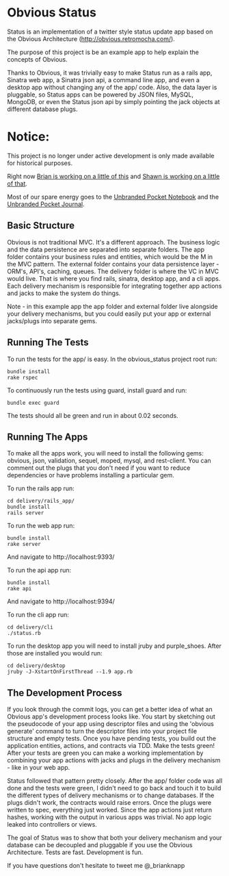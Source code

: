 Obvious Status
==============

Status is an implementation of a twitter style status update app based on the Obvious Architecture (http://obvious.retromocha.com/).

The purpose of this project is be an example app to help explain the concepts of Obvious. 

Thanks to Obvious, it was trivially easy to make Status run as a rails app, Sinatra web app, a Sinatra json api, a command line app, 
and even a desktop app without changing any of the app/ code. Also, the data layer is pluggable, so Status apps can 
be powered by JSON files, MySQL, MongoDB, or even the Status json api by simply pointing the jack objects at different 
database plugs. 

# Notice:

This project is no longer under active development is only made available for historical purposes.

Right now [Brian is working on a little of this](http://brianknapp.me/now/) and [Shawn is working on a little of that](http://shawnbaden.com/now/).

Most of our spare energy goes to the [Unbranded Pocket Notebook](https://www.amazon.com/dp/B00ZGE1914/) and the [Unbranded Pocket Journal](https://www.amazon.com/dp/B016LB2XYW).


Basic Structure
---------------

Obvious is not traditional MVC. It's a different approach. The business logic and the data persistence are separated into
separate folders. The app folder contains your business rules and entities, which would be the M in the MVC pattern. The 
external folder contains your data persistence layer - ORM's, API's, caching, queues. The delivery folder is where the VC
in MVC would live. That is where you find rails, sinatra, desktop app, and a cli apps. Each delivery mechanism is responsible
for integrating together app actions and jacks to make the system do things.

Note - in this example app the app folder and external folder live alongside your delivery mechanisms, but you could 
easily put your app or external jacks/plugs into separate gems. 

Running The Tests
-----------------

To run the tests for the app/ is easy. In the obvious_status project root run:

    bundle install
    rake rspec

To continuously run the tests using guard, install guard and run:

    bundle exec guard

The tests should all be green and run in about 0.02 seconds. 

Running The Apps
----------------

To make all the apps work, you will need to install the following gems: obvious, json, validation, sequel, moped, mysql, and 
rest-client. You can comment out the plugs that you don't need if you want to reduce dependencies or have problems installing
a particular gem.

To run the rails app run:

    cd delivery/rails_app/
    bundle install
    rails server

To run the web app run:

    bundle install
    rake server

And navigate to http://localhost:9393/

To run the api app run:

    bundle install
    rake api

And navigate to http://localhost:9394/

To run the cli app run:

    cd delivery/cli
    ./status.rb

To run the desktop app you will need to install jruby and purple_shoes. After those are installed you would run:

    cd delivery/desktop
    jruby -J-XstartOnFirstThread --1.9 app.rb


The Development Process
-----------------------

If you look through the commit logs, you can get a better idea of what an Obvious app's development process looks like.
You start by sketching out the pseudocode of your app using descriptor files and using the 'obvious generate' command to 
turn the descriptor files into your project file structure and empty tests. Once you have pending tests, you build out
the application entities, actions, and contracts via TDD. Make the tests green! After your tests are green you can make 
a working implementation by combining your app actions with jacks and plugs in the delivery mechanism - like in your web 
app.

Status followed that pattern pretty closely. After the app/ folder code was all done and the tests were green, I didn't 
need to go back and touch it to build the different types of delivery mechanisms or to change databases. If the plugs didn't
work, the contracts would raise errors. Once the plugs were written to spec, everything just worked. Since the app actions
just return hashes, working with the output in various apps was trivial. No app logic leaked into controllers or views. 

The goal of Status was to show that both your delivery mechanism and your database can be decoupled and pluggable if you
use the Obvious Architecture. Tests are fast. Development is fun. 

If you have questions don't hesitate to tweet me @_brianknapp 
